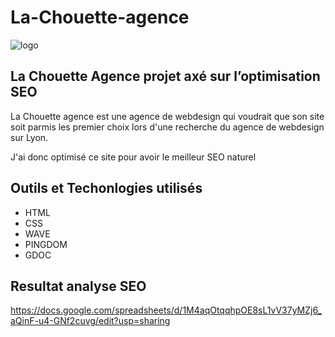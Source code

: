 # **La-Chouette-agence**

![logo](https://tokyoslayers.github.io/htdocs_openclassrooms/new/img/logo.webp)

## **La Chouette Agence projet axé sur l’optimisation SEO**

La Chouette agence est une agence de webdesign qui voudrait que son site soit parmis les premier choix lors d'une recherche du agence de webdesign sur Lyon.

J'ai donc optimisé ce site pour avoir le meilleur SEO naturel

## **Outils et Techonlogies utilisés**

- HTML
- CSS
- WAVE
- PINGDOM
- GDOC

## **Resultat analyse SEO**

https://docs.google.com/spreadsheets/d/1M4aqOtqqhpOE8sL1vV37yMZj6_aQinF-u4-GNf2cuvg/edit?usp=sharing